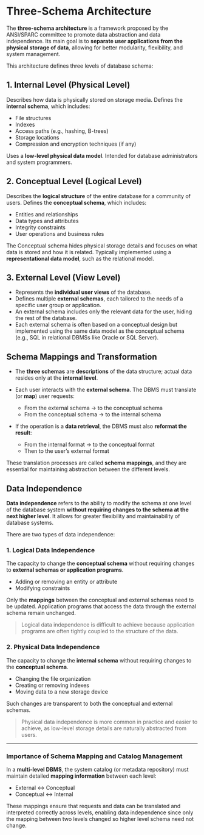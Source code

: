 
# Three-Schema Architecture

The **three-schema architecture** is a framework proposed by the ANSI/SPARC committee to promote data abstraction and data independence. Its main goal is to **separate user applications from the physical storage of data**, allowing for better modularity, flexibility, and system management.

This architecture defines three levels of database schema:

## 1. Internal Level (Physical Level)

Describes how data is physically stored on storage media. Defines the **internal schema**, which includes:
* File structures
* Indexes
* Access paths (e.g., hashing, B-trees)
* Storage locations
* Compression and encryption techniques (if any)

Uses a **low-level physical data model**. Intended for database administrators and system programmers.

## 2. Conceptual Level (Logical Level)

Describes the **logical structure** of the entire database for a community of users. Defines the **conceptual schema**, which includes:
* Entities and relationships
* Data types and attributes
* Integrity constraints
* User operations and business rules

The Conceptual schema hides physical storage details and focuses on what data is stored and how it is related. Typically implemented using a **representational data model**, such as the relational model.

## 3. External Level (View Level)

* Represents the **individual user views** of the database.
* Defines multiple **external schemas**, each tailored to the needs of a specific user group or application.
* An external schema includes only the relevant data for the user, hiding the rest of the database.
* Each external schema is often based on a conceptual design but implemented using the same data model as the conceptual schema (e.g., SQL in relational DBMSs like Oracle or SQL Server).

## Schema Mappings and Transformation

* The **three schemas** are **descriptions** of the data structure; actual data resides only at the **internal level**.

* Each user interacts with the **external schema**. The DBMS must translate (or **map**) user requests:

  * From the external schema → to the conceptual schema
  * From the conceptual schema → to the internal schema

* If the operation is a **data retrieval**, the DBMS must also **reformat the result**:

  * From the internal format → to the conceptual format
  * Then to the user’s external format

These translation processes are called **schema mappings**, and they are essential for maintaining abstraction between the different levels.

## Data Independence

**Data independence** refers to the ability to modify the schema at one level of the database system **without requiring changes to the schema at the next higher level**. It allows for greater flexibility and maintainability of database systems.

There are two types of data independence:

### 1. Logical Data Independence

The capacity to change the **conceptual schema** without requiring changes to **external schemas or application programs**.
  * Adding or removing an entity or attribute
  * Modifying constraints

Only the **mappings** between the conceptual and external schemas need to be updated. Application programs that access the data through the external schema remain unchanged.

> Logical data independence is difficult to achieve because application programs are often tightly coupled to the structure of the data.

### 2. Physical Data Independence

The capacity to change the **internal schema** without requiring changes to the **conceptual schema**.
* Changing the file organization
* Creating or removing indexes
* Moving data to a new storage device

Such changes are transparent to both the conceptual and external schemas.

> Physical data independence is more common in practice and easier to achieve, as low-level storage details are naturally abstracted from users.

---

### Importance of Schema Mapping and Catalog Management

In a **multi-level DBMS**, the system catalog (or metadata repository) must maintain detailed **mapping information** between each level:

* External ↔ Conceptual
* Conceptual ↔ Internal

These mappings ensure that requests and data can be translated and interpreted correctly across levels, enabling data independence since only the mapping between two levels changed so higher level schema need not change.

